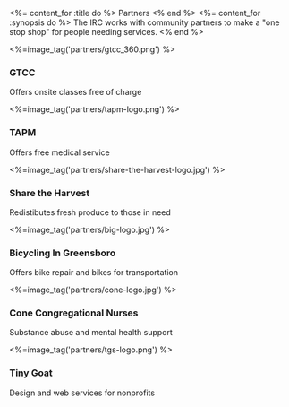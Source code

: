 <%= content_for :title do %>
  Partners
<% end %>
<%= content_for :synopsis do %>
  The IRC works with community partners to make a "one stop shop" for people needing services.
<% end %>

<div class="cards">
  <div class="card">
    <%=image_tag('partners/gtcc_360.png') %>
    <div class="caption">
      <h3>GTCC</h3>
      <p>Offers onsite classes free of charge</p>
    </div>
  </div>
  <div class="card">
    <%=image_tag('partners/tapm-logo.png') %>
    <div class="caption">
      <h3>TAPM</h3>
      <p>Offers free medical service</p>
    </div>
  </div>
  <div class="card">
    <%=image_tag('partners/share-the-harvest-logo.jpg') %>
    <div class="caption">
      <h3>Share the Harvest</h3>
      <p>Redistibutes fresh produce to those in need</p>
    </div>
  </div>
  <div class="card">
    <%=image_tag('partners/big-logo.jpg') %>
    <div class="caption">
      <h3>Bicycling In Greensboro</h3>
      <p>Offers bike repair and bikes for transportation</p>
    </div>
  </div>
  <div class="card">
    <%=image_tag('partners/cone-logo.jpg') %>
    <div class="caption">
      <h3>Cone Congregational Nurses</h3>
      <p>Substance abuse and mental health support</p>
    </div>
  </div>
  <div class="card">
    <%=image_tag('partners/tgs-logo.png') %>
    <div class="caption">
      <h3>Tiny Goat</h3>
      <p>Design and web services for nonprofits</p>
    </div>
  </div>
</div>
